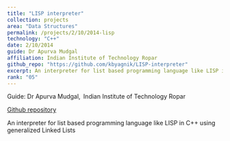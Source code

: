 ```yaml
---
title: "LISP interpreter"
collection: projects
area: "Data Structures"
permalink: /projects/2/10/2014-lisp
technology: "C++"
date: 2/10/2014
guide: Dr Apurva Mudgal
affiliation: Indian Institute of Technology Ropar
github_repo: "https://github.com/kbyagnik/LISP-interpreter"
excerpt: An interpreter for list based programming language like LISP in C++ using generalized Linked Lists
rank: "05"
---
```


Guide: Dr Apurva Mudgal,&ensp;Indian Institute of Technology Ropar 

[Github repository](https://github.com/kbyagnik/LISP-interpreter)

An interpreter for list based programming language like LISP in C++ using generalized Linked Lists

